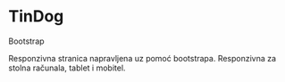 # TinDog
Bootstrap 

Responzivna stranica napravljena uz pomoć bootstrapa. Responzivna za stolna računala, tablet i mobitel.

